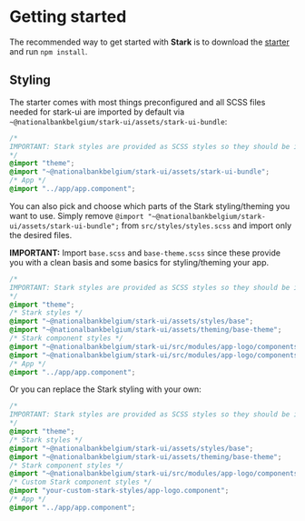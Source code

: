 # Getting started

The recommended way to get started with **Stark** is to download the [starter](../../starter) and run `npm install`.

## Styling

The starter comes with most things preconfigured and all SCSS files needed for stark-ui are imported by default via `~@nationalbankbelgium/stark-ui/assets/stark-ui-bundle`:

```scss
/*
IMPORTANT: Stark styles are provided as SCSS styles so they should be imported in a SCSS file!
*/
@import "theme";
@import "~@nationalbankbelgium/stark-ui/assets/stark-ui-bundle";
/* App */
@import "../app/app.component";
```

You can also pick and choose which parts of the Stark styling/theming you want to use. Simply remove `@import "~@nationalbankbelgium/stark-ui/assets/stark-ui-bundle";` from `src/styles/styles.scss` and import only the desired files.

**IMPORTANT:** Import `base.scss` and `base-theme.scss` since these provide you with a clean basis and some basics for styling/theming your app.

```scss
/*
IMPORTANT: Stark styles are provided as SCSS styles so they should be imported in a SCSS file!
*/
@import "theme";
/* Stark styles */
@import "~@nationalbankbelgium/stark-ui/assets/styles/base";
@import "~@nationalbankbelgium/stark-ui/assets/theming/base-theme";
/* Stark component styles */
@import "~@nationalbankbelgium/stark-ui/src/modules/app-logo/components/app-logo-theme";
@import "~@nationalbankbelgium/stark-ui/src/modules/app-logo/components/app-logo.component";
/* App */
@import "../app/app.component";
```

Or you can replace the Stark styling with your own:

```scss
/*
IMPORTANT: Stark styles are provided as SCSS styles so they should be imported in a SCSS file!
*/
@import "theme";
/* Stark styles */
@import "~@nationalbankbelgium/stark-ui/assets/styles/base";
@import "~@nationalbankbelgium/stark-ui/assets/theming/base-theme";
/* Stark component styles */
@import "~@nationalbankbelgium/stark-ui/src/modules/app-logo/components/app-logo-theme";
/* Custom Stark component styles */
@import "your-custom-stark-styles/app-logo.component";
/* App */
@import "../app/app.component";
```
